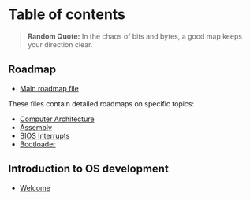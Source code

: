 # Table of contents
> **Random Quote:** In the chaos of bits and bytes, a good map keeps your direction clear.

## Roadmap
+ [Main roadmap file](./roadmap/00_roadmap.md)

These files contain detailed roadmaps on specific topics:
+ [Computer Architecture](./roadmap/01_computer_architecture.md)
+ [Assembly](./roadmap/02_assembly.md)
+ [BIOS Interrupts](./roadmap/03_bios_interrupts.md)
+ [Bootloader](./roadmap/04_bootloader.md)

## Introduction to OS development
+ [Welcome](./notes/welcome.md)
